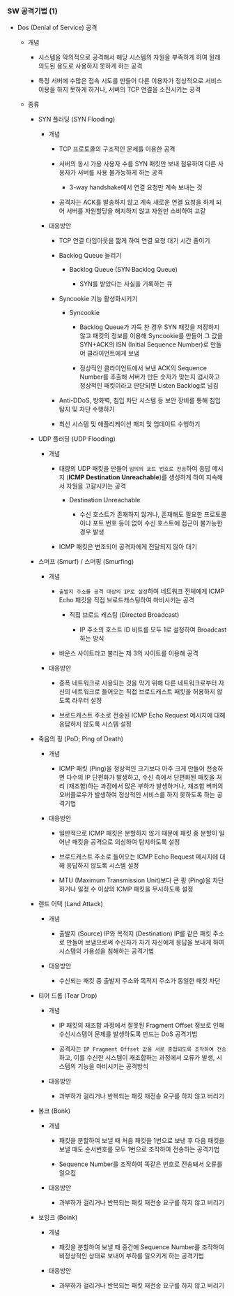 ### SW 공격기법 (1)

- Dos (Denial of Service) 공격
  
  - 개념
    
    - 시스템을 악의적으로 공격해서 해당 시스템의 자원을 부족하게 하여 원래 의도된 용도로 사용하지 못하게 하는 공격
    
    - 특정 서버에 수많은 접속 시도를 만들어 다른 이용자가 정상적으로 서비스 이용을 하지 못하게 하거나, 서버의 TCP 연결을 소진시키는 공격
  
  - 종류
    
    - SYN 플러딩 (SYN Flooding)
      
      - 개념
        
        - TCP 프로토콜의 구조적인 문제를 이용한 공격
        
        - 서버의 동시 가용 사용자 수를 SYN 패킷만 보내 점유하여 다른 사용자가 서버를 사용 불가능하게 하는 공격
          
          - 3-way handshake에서 연결 요청만 계속 보내는 것
        
        - 공격자는 ACK를 발송하지 않고 계속 새로운 연결 요청을 하게 되어 서버를 자원할당을 해지하지 않고 자원만 소비하여 고갈
      
      - 대응방안
        
        - TCP 연결 타임아웃을 짧게 하여 연결 요청 대기 시간 줄이기
        
        - Backlog Queue 늘리기
          
          - Backlog Queue (SYN Backlog Queue)
            
            - SYN를 받았다는 사실을 기록하는 큐
        
        - Syncookie 기능 활성화시키기
          
          - Syncookie
            
            - Backlog Queue가 가득 찬 경우 SYN 패킷을 저장하지 않고 패킷의 정보를 이용해 Syncookie를 만들어 그 값을 SYN+ACK의 ISN (Initial Sequence Number)로 만들어 클라이언트에게 보냄
            
            - 정상적인 클라이언트에서 보낸 ACK의 Sequence Number를 추출해 서버가 만든 숫자가 맞는지 검사하고 정상적인 패킷이라고 판단되면 Listen Backlog로 넘김
        
        - Anti-DDoS, 방화벽, 침입 차단 시스템 등 보안 장비를 통해 침입 탐지 및 차단 수행하기
        
        - 최신 시스템 및 애플리케이션 패치 및 업데이트 수행하기
    
    - UDP 플러딩 (UDP Flooding)
      
      - 개념
        
        - 대량의 UDP 패킷을 만들어 `임의의 포트 번호로 전송`하여 응답 메시지 (**ICMP Destination Unreachable**)를 생성하게 하여 지속해서 자원을 고갈시키는 공격
          
          - Destination Unreachable
            
            - 수신 호스트가 존재하지 않거나, 존재해도 필요한 프로토콜이나 포트 번호 등이 없이 수신 호스트에 접근이 불가능한 경우 발생
        
        - ICMP 패킷은 변조되어 공격자에게 전달되지 않아 대기
    
    - 스머프 (Smurf) / 스머핑 (Smurfing)
      
      - 개념
        
        - `출발지 주소를 공격 대상의 IP로 설정`하여 네트워크 전체에게 ICMP Echo 패킷을 직접 브로드캐스팅하여 마비시키는 공격
          
          - 직접 브로드 캐스팅 (Directed Broadcast)
            
            - IP 주소의 호스트 ID 비트를 모두 1로 설정하여 Broadcast하는 방식
        
        - 바운스 사이트라고 불리는 제 3의 사이트를 이용해 공격
      
      - 대응방안
        
        - 증폭 네트워크로 사용되는 것을 막기 위해 다른 네트워크로부터 자신의 네트워크로 들어오는 직접 브로드캐스트 패킷을 허용하지 않도록 라우터 설정
        
        - 브로드캐스트 주소로 전송된 ICMP Echo Request 메시지에 대해 응답하지 않도록 시스템 설정
    
    - 죽음의 핑 (PoD; Ping of Death)
      
      - 개념
        
        - ICMP 패킷 (Ping)을 정상적인 크기보다 아주 크게 만들어 전송하면 다수의 IP 단편화가 발생하고, 수신 측에서 단편화된 패킷을 처리 (재조합)하는 과정에서 많은 부하가 발생하거나, 재조합 버퍼의 오버플로우가 발생하여 정상적인 서비스를 하지 못하도록 하는 공격기법
      
      - 대응방안
        
        - 일반적으로 ICMP 패킷은 분할하지 않기 때문에 패킷 중 분할이 일어난 패킷을 공격으로 의심하여 탐지하도록 설정
        
        - 브로드캐스트 주소로 들어오는 ICMP Echo Request 메시지에 대해 응답하지 않도록 시스템 설정
        
        - MTU (Maximum Transmission Unit)보다 큰 핑 (Ping)을 차단하거나 일정 수 이상의 ICMP 패킷을 무시하도록 설정
    
    - 랜드 어택 (Land Attack)
      
      - 개념
        
        - 출발지 (Source) IP와 목적지 (Destination) IP를 같은 패킷 주소로 만들어 보냄으로써 수신자가 자기 자신에게 응답을 보내게 하여 시스템의 가용성을 침해하는 공격기법
      
      - 대응방안
        
        - 수신되는 패킷 중 출발지 주소와 목적지 주소가 동일한 패킷 차단
    
    - 티어 드롭 (Tear Drop)
      
      - 개념
        
        - IP 패킷의 재조합 과정에서 잘못된 Fragment Offset 정보로 인해 수신시스템이 문제를 발생하도록 만드는 DoS 공격기법
        
        - 공격자는 `IP Fragment Offset 값을 서로 중첩되도록 조작하여 전송`하고, 이를 수신한 시스템이 재조합하는 과정에서 오류가 발생, 시스템의 기능을 마비시키는 공격방식
      
      - 대응방안
        
        - 과부하가 걸리거나 반복되는 패킷 재전송 요구를 하지 않고 버리기
    
    - 봉크 (Bonk)
      
      - 개념
        
        - 패킷을 분할하여 보낼 때 처음 패킷을 1번으로 보낸 후 다음 패킷을 보낼 때도 순서번호를 모두 1번으로 조작하여 전송하는 공격기법
        
        - Sequence Number를 조작하여 똑같은 번호로 전송돼서 오류를 일으킴
      
      - 대응방안
        
        - 과부하가 걸리거나 반복되는 패킷 재전송 요구를 하지 않고 버리기
    
    - 보잉크 (Boink)
      
      - 개념
        
        - 패킷을 분할하여 보낼 때 중간에 Sequence Number를 조작하여 비정상적인 상태로 보내어 부하를 일으키게 하는 공격기법
      
      - 대응방안
        
        - 과부하가 걸리거나 반복되는 패킷 재전송 요구를 하지 않고 버리기